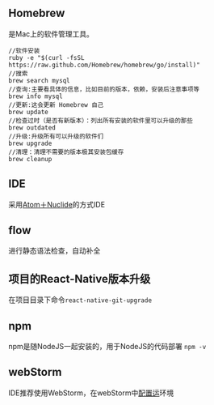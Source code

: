 ## Homebrew
是Mac上的软件管理工具。
```
//软件安装
ruby -e "$(curl -fsSL https://raw.github.com/Homebrew/homebrew/go/install)"
//搜索
brew search mysql
//查询:主要看具体的信息，比如目前的版本，依赖，安装后注意事项等
brew info mysql
//更新:这会更新 Homebrew 自己
brew update
//检查过时（是否有新版本）：列出所有安装的软件里可以升级的那些
brew outdated
//升级:升级所有可以升级的软件们
brew upgrade
//清理：清理不需要的版本极其安装包缓存
brew cleanup 
```
## IDE
采用[Atom＋Nuclide](http://blog.csdn.net/hello_hwc/article/details/51612139)的方式IDE
## flow
进行静态语法检查，自动补全
## 项目的React-Native版本升级
在项目目录下命令`react-native-git-upgrade`
## npm
npm是随NodeJS一起安装的，用于NodeJS的代码部署
`npm -v`
## webStorm
IDE推荐使用WebStorm，在webStorm中[配置运](http://blog.csdn.net/superbiglw/article/details/54088093)环境





